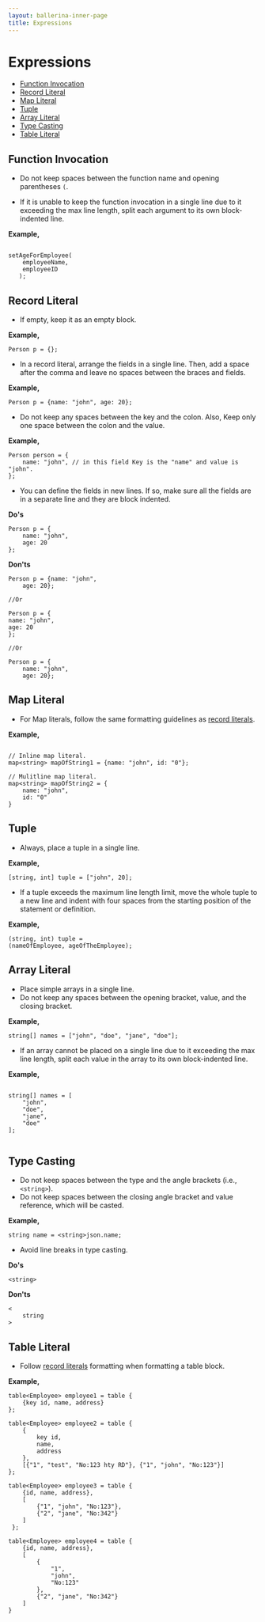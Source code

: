 ```yaml
---
layout: ballerina-inner-page
title: Expressions
---
```


# Expressions

- [Function Invocation](#function-invocation)
- [Record Literal](#record-literal)
- [Map Literal](#map-literal)
- [Tuple](#tuple)
- [Array Literal](#array-literal)
- [Type Casting](#type-casting)
- [Table Literal](#table-literal)

## Function Invocation

* Do not keep spaces between the function name and opening parentheses `(`.
  
* If it is unable to keep the function invocation in a single line due to it exceeding the max line length, split each argument to its own block-indented line.
    
**Example,**

```ballerina
    
setAgeForEmployee(
    employeeName,
    employeeID
   );
```

## Record Literal

* If empty, keep it as an empty block.
      
**Example,**

```ballerina
Person p = {};
```

* In a record literal, arrange the fields in a single line.
  Then, add a space after the comma and leave no spaces between the braces and fields.
      
**Example,**

```ballerina  
Person p = {name: "john", age: 20};
``` 

* Do not keep any spaces between the key and the colon. Also, Keep only one space between the colon and the value.
  
**Example,**

```ballerina
Person person = {
    name: "john", // in this field Key is the "name" and value is "john".
};
```

* You can define the fields in new lines. If so, make sure all the fields are in a separate line and they are block indented.

**Do's**

```ballerina
Person p = {
    name: "john",
    age: 20
};
``` 

**Don'ts**

```ballerina
Person p = {name: "john",
    age: 20};
  
//Or
  
Person p = {
name: "john",
age: 20
};
  
//Or
  
Person p = {
    name: "john",
    age: 20};
```

## Map Literal

* For Map literals, follow the same formatting guidelines as [record literals](/1.1/learn/style-guide/expressions#record-literal). 
  
**Example,**

```ballerina
  
// Inline map literal.
map<string> mapOfString1 = {name: "john", id: "0"};
  
// Mulitline map literal.
map<string> mapOfString2 = {
    name: "john",
    id: "0"
}
```

## Tuple

* Always, place a tuple in a single line.

**Example,**

```ballerina
[string, int] tuple = ["john", 20];
```

* If a tuple exceeds the maximum line length limit, move the whole tuple to a new line and indent with four spaces from the starting position of the statement or definition.
  
**Example,**

```ballerina
(string, int) tuple = 
(nameOfEmployee, ageOfTheEmployee);
```

## Array Literal

* Place simple arrays in a single line.
* Do not keep any spaces between the opening bracket, value, and the closing bracket.
  
**Example,**

```ballerina
string[] names = ["john", "doe", "jane", "doe"];
```

* If an array cannot be placed on a single line due to it exceeding the max line length, split each value in the array to its own block-indented line.
    
**Example,**

```ballerina
    
string[] names = [
    "john",
    "doe",
    "jane",
    "doe"
];
    
```

## Type Casting

* Do not keep spaces between the type and the angle brackets (i.e., `<string>`).
* Do not keep spaces between the closing angle bracket and value reference, which will be casted.

**Example,**

```ballerina
string name = <string>json.name;
```

* Avoid line breaks in type casting.
  
**Do's**

```ballerina
<string>
```
  
**Don'ts**

```ballerina
<
    string
>
```

## Table Literal

* Follow [record literals](/1.1/learn/style-guide/expressions#record-literal) formatting when formatting a table block.
  
**Example,**
  
```ballerina
table<Employee> employee1 = table {
    {key id, name, address}
};
      
table<Employee> employee2 = table {
    {
        key id,
        name,
        address
    },
    [{"1", "test", "No:123 hty RD"}, {"1", "john", "No:123"}]
};
      
table<Employee> employee3 = table {
    {id, name, address},
    [
        {"1", "john", "No:123"},
        {"2", "jane", "No:342"}
    ]
 };

table<Employee> employee4 = table {
    {id, name, address},
    [
        {
            "1",
            "john",
            "No:123"
        },
        {"2", "jane", "No:342"}
    ]
}
```
  